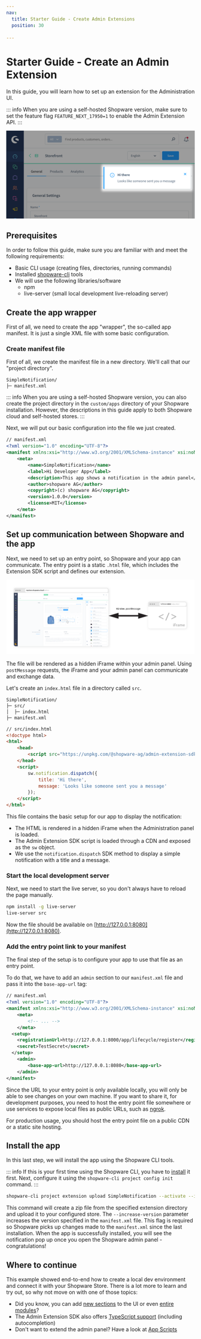 ```yaml
---
nav:
  title: Starter Guide - Create Admin Extensions
  position: 30

---
```


# Starter Guide - Create an Admin Extension

In this guide, you will learn how to set up an extension for the Administration UI.

::: info
When you are using a self-hosted Shopware version, make sure to set the feature flag `FEATURE_NEXT_17950=1` to enable the Admin Extension API.
:::

![An admin notification](../../../../assets/extension-api-notification.png)

## Prerequisites

In order to follow this guide, make sure you are familiar with and meet the following requirements:

* Basic CLI usage (creating files, directories, running commands)
* Installed [shopware-cli](https://sw-cli.fos.gg/) tools
* We will use the following libraries/software
    * npm
    * live-server (small local development live-reloading server)

## Create the app wrapper

First of all, we need to create the app "wrapper", the so-called app manifest. It is just a single XML file with some basic configuration.

### Create manifest file

First of all, we create the manifest file in a new directory. We'll call that our "project directory".

```text
SimpleNotification/
├─ manifest.xml
```

::: info
When you are using a self-hosted Shopware version, you can also create the project directory in the `custom/apps` directory of your Shopware installation. However, the descriptions in this guide apply to both Shopware cloud and self-hosted stores.
:::

Next, we will put our basic configuration into the file we just created.

```xml
// manifest.xml
<?xml version="1.0" encoding="UTF-8"?>
<manifest xmlns:xsi="http://www.w3.org/2001/XMLSchema-instance" xsi:noNamespaceSchemaLocation="https://raw.githubusercontent.com/shopware/shopware/trunk/src/Core/Framework/App/Manifest/Schema/manifest-2.0.xsd">
    <meta>
        <name>SimpleNotification</name>
        <label>Hi Developer App</label>
        <description>This app shows a notification in the admin panel</description>
        <author>shopware AG</author>
        <copyright>(c) shopware AG</copyright>
        <version>1.0.0</version>
        <license>MIT</license>
    </meta>
</manifest>
```

## Set up communication between Shopware and the app

Next, we need to set up an entry point, so Shopware and your app can communicate. The entry point is a static `.html` file, which includes the Extension SDK script and defines our extension.

![Communication between the admin panel and your entry point](../../../../assets/extension-api-communication.png)

The file will be rendered as a hidden iFrame within your admin panel. Using `postMessage` requests, the iFrame and your admin panel can communicate and exchange data.

Let's create an `index.html` file in a directory called `src`.

```text
SimpleNotification/
├─ src/
│  ├─ index.html
├─ manifest.xml
```

```html
// src/index.html
<!doctype html>
<html>
    <head>
        <script src="https://unpkg.com/@shopware-ag/admin-extension-sdk/cdn"></script>
    </head>
    <script>
        sw.notification.dispatch({
            title: 'Hi there',
            message: 'Looks like someone sent you a message'
        });
    </script>
</html>
```

This file contains the basic setup for our app to display the notification:

* The HTML is rendered in a hidden iFrame when the Administration panel is loaded.
* The Admin Extension SDK script is loaded through a CDN and exposed as the `sw` object.
* We use the `notification.dispatch` SDK method to display a simple notification with a title and a message.

### Start the local development server

Next, we need to start the live server, so you don't always have to reload the page manually.

```bash
npm install -g live-server
live-server src
```

Now the file should be available on [http://127.0.0.1:8080](http://127.0.0.1:8080).

### Add the entry point link to your manifest

The final step of the setup is to configure your app to use that file as an entry point.

To do that, we have to add an `admin` section to our `manifest.xml` file and pass it into the `base-app-url` tag:

```xml
// manifest.xml
<?xml version="1.0" encoding="UTF-8"?>
<manifest xmlns:xsi="http://www.w3.org/2001/XMLSchema-instance" xsi:noNamespaceSchemaLocation="https://raw.githubusercontent.com/shopware/shopware/trunk/src/Core/Framework/App/Manifest/Schema/manifest-2.0.xsd">
    <meta>
        <!-- ... -->
    </meta>
  <setup>
    <registrationUrl>http://127.0.0.1:8000/app/lifecycle/register</registrationUrl>
    <secret>TestSecret</secret>
  </setup>
    <admin>
        <base-app-url>http://127.0.0.1:8080</base-app-url>
    </admin>
</manifest>
```

Since the URL to your entry point is only available locally, you will only be able to see changes on your own machine. If you want to share it, for development purposes, you need to host the entry point file somewhere or use services to expose local files as public URLs, such as [ngrok](https://ngrok.com/).

For production usage, you should host the entry point file on a public CDN or a static site hosting.

## Install the app

In this last step, we will install the app using the Shopware CLI tools.

::: info
If this is your first time using the Shopware CLI, you have to [install](https://sw-cli.fos.gg/install/) it first. Next, configure it using the `shopware-cli project config init` command.
:::

```bash
shopware-cli project extension upload SimpleNotification --activate --increase-version
```

This command will create a zip file from the specified extension directory and upload it to your configured store.
The `--increase-version` parameter increases the version specified in the `manifest.xml` file. This flag is required so Shopware picks up changes made to the `manifest.xml` since the last installation.
When the app is successfully installed, you will see the notification pop up once you open the Shopware admin panel - congratulations!

## Where to continue

This example showed end-to-end how to create a local dev environment and connect it with your Shopware Store. There is a lot more to learn and try out, so why not move on with one of those topics:

* Did you know, you can add [new sections](https://shopware.github.io/admin-extension-sdk/docs/guide/api-reference/ui/component-section) to the UI or even [entire modules](https://shopware.github.io/admin-extension-sdk/docs/guide/api-reference/ui/mainModule)?
* The Admin Extension SDK also offers [TypeScript support](https://shopware.github.io/admin-extension-sdk/docs/guide/getting-started/installation#using-npm-require-bundling) (including autocompletion)
* Don't want to extend the admin panel? Have a look at [App Scripts](/docs/guides/plugins/apps/app-scripts)
